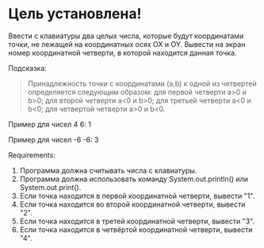 # Цель установлена!

Ввести с клавиатуры два целых числа, которые будут координатами точки, не лежащей на координатных осях OX и OY.
Вывести на экран номер координатной четверти, в которой находится данная точка.

Подсказка:

> Принадлежность точки с координатами (a,b) к одной из четвертей определяется следующим образом:
> для первой четверти a>0 и b>0;
> для второй четверти a<0 и b>0;
> для третьей четверти a<0 и b<0;
> для четвертой четверти a>0 и b<0.

Пример для чисел 4 6:
1

Пример для чисел -6 -6:
3

Requirements:
1. Программа должна считывать числа c клавиатуры.
2. Программа должна использовать команду System.out.println() или System.out.print().
3. Если точка находится в первой координатной четверти, вывести "1".
4. Если точка находится во второй координатной четверти, вывести "2".
5. Если точка находится в третей координатной четверти, вывести "3".
6. Если точка находится в четвёртой координатной четверти, вывести "4".